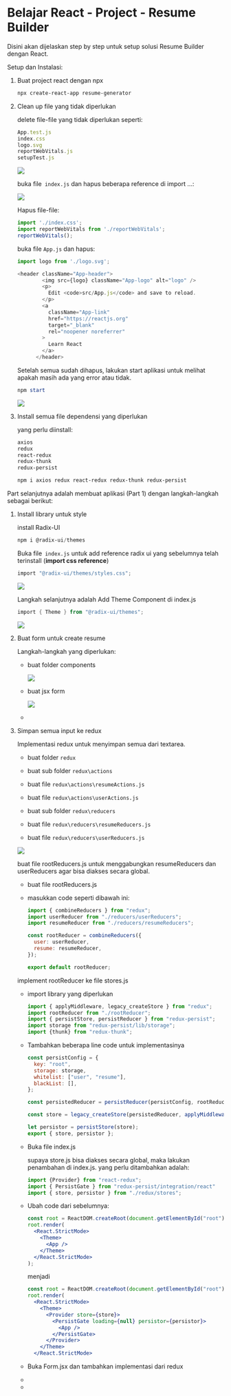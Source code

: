 # Belajar React - Project - Resume Builder

Disini akan dijelaskan step by step untuk setup solusi Resume Builder dengan React.

Setup dan Instalasi:

1. Buat project react dengan npx
   
   ```powershell
   npx create-react-app resume-generator
   ```

2. Clean up file yang tidak diperlukan
   
   delete file-file yang tidak diperlukan seperti:
   
   ```js
   App.test.js
   index.css
   logo.svg
   reportWebVitals.js
   setupTest.js
   ```
   
   ![](assets/2025-07-02-10-59-00-image.png)
   
   buka file` index.js` dan hapus beberapa reference di import ...:
   
   ![](assets/2025-07-02-11-07-41-image.png)
   
   Hapus file-file:
   
   ```jsx
   import './index.css';
   import reportWebVitals from './reportWebVitals';
   reportWebVitals();
   ```
   
   buka file `App.js` dan hapus:
   
   ```js
   import logo from './logo.svg';
   
   <header className="App-header">
           <img src={logo} className="App-logo" alt="logo" />
           <p>
             Edit <code>src/App.js</code> and save to reload.
           </p>
           <a
             className="App-link"
             href="https://reactjs.org"
             target="_blank"
             rel="noopener noreferrer"
           >
             Learn React
           </a>
         </header>
   ```
   
   Setelah semua sudah dihapus, lakukan start aplikasi untuk melihat apakah masih ada yang error atau tidak.
   
   ```powershell
   npm start
   ```
   
   ![](assets/2025-07-02-11-20-57-image.png)

3. Install semua file dependensi yang diperlukan
   
   yang perlu diinstall:
   
   ```powershell
   axios
   redux
   react-redux
   redux-thunk
   redux-persist
   ```
   
   ```powershell
   npm i axios redux react-redux redux-thunk redux-persist
   ```

Part selanjutnya adalah membuat aplikasi (Part 1) dengan langkah-langkah sebagai berikut:

1. Install library untuk style
   
   install Radix-UI
   
   ```powershell
   npm i @radix-ui/themes
   ```
   
   Buka file` index.js` untuk add reference radix ui yang sebelumnya telah terinstall (**import css reference**)
   
   ```powershell
   import "@radix-ui/themes/styles.css";
   ```
   
   ![](assets/2025-07-02-11-50-32-image.png)
   
   Langkah selanjutnya adalah Add Theme Component di index.js
   
   ```powershell
   import { Theme } from "@radix-ui/themes";
   ```
   
    ![](assets/2025-07-02-11-53-42-image.png)

2. Buat form untuk create resume
   
   Langkah-langkah yang diperlukan:
   
   - buat folder components
     
     ![](assets/2025-07-02-11-55-57-image.png)
   
   - buat jsx form
     
     ![](assets/2025-07-02-12-46-01-image.png)
   
   - 

3. Simpan semua input ke redux
   
   Implementasi redux untuk menyimpan semua dari textarea.
   
   - buat folder `redux`
   
   - buat sub folder `redux\actions`
   
   - buat file `redux\actions\resumeActions.js`
   
   - buat file `redux\actions\userActions.js`
   
   - buat sub folder `redux\reducers`
   
   - buat file `redux\reducers\resumeReducers.js`
   
   - buat file `redux\reducers\userReducers.js`
   
   ![](assets/2025-07-03-13-15-09-image.png)
   
   buat file rootReducers.js untuk menggabungkan resumeReducers dan userReducers agar bisa diakses secara global.
   
   - buat file rootReducers.js
   
   - masukkan code seperti dibawah ini:
     
     ```jsx
     import { combineReducers } from "redux";
     import userReducer from "./reducers/userReducers";
     import resumeReducer from "./reducers/resumeReducers";
     
     const rootReducer = combineReducers({
       user: userReducer,
       resume: resumeReducer,
     });
     
     export default rootReducer;
     ```
   
   implement rootReducer ke file stores.js
   
   - import library yang diperlukan
     
     ```jsx
     import { applyMiddleware, legacy_createStore } from "redux";
     import rootReducer from "./rootReducer";
     import { persistStore, persistReducer } from "redux-persist";
     import storage from "redux-persist/lib/storage";
     import {thunk} from "redux-thunk";
     ```
   
   - Tambahkan beberapa line code untuk implementasinya
     
     ```jsx
     const persistConfig = {
       key: "root",
       storage: storage,
       whitelist: ["user", "resume"],
       blackList: [],
     };
     
     const persistedReducer = persistReducer(persistConfig, rootReducer);
     
     const store = legacy_createStore(persistedReducer, applyMiddleware(thunk));
     
     let persistor = persistStore(store);
     export { store, persistor };
     ```
   
   - Buka file index.js
     
     supaya store.js bisa diakses secara global, maka lakukan penambahan di index.js. yang perlu ditambahkan adalah:
     
     ```jsx
     import {Provider} from "react-redux";
     import { PersistGate } from "redux-persist/integration/react"
     import { store, persistor } from "./redux/stores";
     ```
   
   - Ubah code dari sebelumnya:
     
     ```jsx
     const root = ReactDOM.createRoot(document.getElementById("root"));
     root.render(
       <React.StrictMode>
         <Theme>
           <App />
         </Theme>
       </React.StrictMode>
     );
     ```
     
     menjadi
     
     ```jsx
     const root = ReactDOM.createRoot(document.getElementById("root"));
     root.render(
       <React.StrictMode>
         <Theme>
           <Provider store={store}>
             <PersistGate loading={null} persistor={persistor}>
               <App />
             </PersistGate>
           </Provider>
         </Theme>
       </React.StrictMode>
     ```
   
   - Buka Form.jsx dan tambahkan implementasi dari redux
   
   - 
   
   - 
